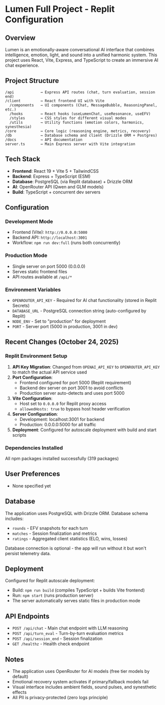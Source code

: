 # Lumen Full Project - Replit Configuration

## Overview
Lumen is an emotionally-aware conversational AI interface that combines intelligence, emotion, light, and sound into a unified harmonic system. This project uses React, Vite, Express, and TypeScript to create an immersive AI chat experience.

## Project Structure
```
/api            → Express API routes (chat, turn evaluation, session end)
/client         → React frontend UI with Vite
  /components   → UI components (Chat, MessageBubble, ReasoningPanel, etc.)
  /hooks        → React hooks (useLumenChat, useResonance, useEFV)
  /styles       → CSS styles for different visual modes
  /utils        → Utility functions (emotion colors, harmonics, synesthesia)
/core           → Core logic (reasoning engine, metrics, recovery)
/db             → Database schema and client (Drizzle ORM + Postgres)
/docs           → API documentation
server.ts       → Main Express server with Vite integration
```

## Tech Stack
- **Frontend**: React 19 + Vite 5 + TailwindCSS
- **Backend**: Express + TypeScript (ESM)
- **Database**: PostgreSQL (via Replit database) + Drizzle ORM
- **AI**: OpenRouter API (Qwen and GLM models)
- **Build**: TypeScript + concurrent dev servers

## Configuration

### Development Mode
- Frontend (Vite): `http://0.0.0.0:5000`
- Backend API: `http://localhost:3001`
- Workflow: `npm run dev:full` (runs both concurrently)

### Production Mode
- Single server on port 5000 (0.0.0.0)
- Serves static frontend files
- API routes available at `/api/*`

### Environment Variables
- `OPENROUTER_API_KEY` - Required for AI chat functionality (stored in Replit Secrets)
- `DATABASE_URL` - PostgreSQL connection string (auto-configured by Replit)
- `NODE_ENV` - Set to "production" for deployment
- `PORT` - Server port (5000 in production, 3001 in dev)

## Recent Changes (October 24, 2025)

### Replit Environment Setup
1. **API Key Migration**: Changed from `OPENAI_API_KEY` to `OPENROUTER_API_KEY` to match the actual API service used
2. **Port Configuration**:
   - Frontend configured for port 5000 (Replit requirement)
   - Backend dev server on port 3001 to avoid conflicts
   - Production server auto-detects and uses port 5000
3. **Vite Configuration**:
   - Host set to `0.0.0.0` for Replit proxy access
   - `allowedHosts: true` to bypass host header verification
4. **Server Configuration**:
   - Development: localhost:3001 for backend
   - Production: 0.0.0.0:5000 for all traffic
5. **Deployment**: Configured for autoscale deployment with build and start scripts

### Dependencies Installed
All npm packages installed successfully (319 packages)

## User Preferences
- None specified yet

## Database
The application uses PostgreSQL with Drizzle ORM. Database schema includes:
- `rounds` - EFV snapshots for each turn
- `matches` - Session finalization and metrics
- `ratings` - Aggregated client statistics (ELO, wins, losses)

Database connection is optional - the app will run without it but won't persist telemetry data.

## Deployment
Configured for Replit autoscale deployment:
- Build: `npm run build` (compiles TypeScript + builds Vite frontend)
- Run: `npm start` (runs production server)
- The server automatically serves static files in production mode

## API Endpoints
- `POST /api/chat` - Main chat endpoint with LLM reasoning
- `POST /api/turn_eval` - Turn-by-turn evaluation metrics
- `POST /api/session_end` - Session finalization
- `GET /healthz` - Health check endpoint

## Notes
- The application uses OpenRouter for AI models (free tier models by default)
- Emotional recovery system activates if primary/fallback models fail
- Visual interface includes ambient fields, sound pulses, and synesthetic effects
- All PII is privacy-protected (zero logs principle)
